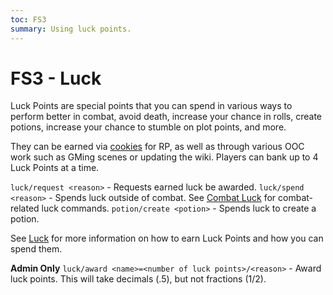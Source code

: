 ```yaml
---
toc: FS3
summary: Using luck points.
---
```

# FS3 - Luck
Luck Points are special points that you can spend in various ways to perform better in combat, avoid death, increase your chance in rolls, create potions, increase your chance to stumble on plot points, and more.

They can be earned via [cookies](/help/cookies) for RP, as well as through various OOC work such as GMing scenes or updating the wiki. Players can bank up to 4 Luck Points at a time.

`luck/request <reason>` - Requests earned luck be awarded.
`luck/spend <reason>` - Spends luck outside of combat.
    See [Combat Luck](/help/combat) for combat-related luck commands.
`potion/create <potion>` - Spends luck to create a potion.

See [Luck](http://spiritlakemu.com/wiki/luck_points) for more information on how to earn Luck Points and how you can spend them.

**Admin Only**
`luck/award <name>=<number of luck points>/<reason>` - Award luck points. This will take decimals (.5), but not fractions (1\/2).

